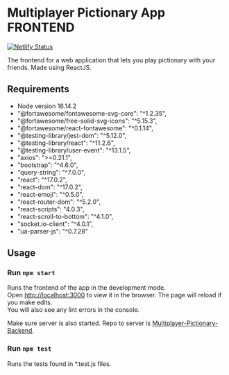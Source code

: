 # Multiplayer Pictionary App FRONTEND

[![Netlify Status](https://api.netlify.com/api/v1/badges/53dc6052-f1e9-4fe4-822e-458d30745a8d/deploy-status)](https://app.netlify.com/sites/picto/deploys)

The frontend for a web application that lets you play pictionary with your friends.
Made using ReactJS.

## Requirements
- Node version 16.14.2
- "@fortawesome/fontawesome-svg-core": "^1.2.35",
- "@fortawesome/free-solid-svg-icons": "^5.15.3",
- "@fortawesome/react-fontawesome": "^0.1.14",
- "@testing-library/jest-dom": "^5.12.0",
- "@testing-library/react": "^11.2.6",
- "@testing-library/user-event": "^13.1.5",
- "axios": ">=0.21.1",
- "bootstrap": "^4.6.0",
- "query-string": "^7.0.0",
- "react": "^17.0.2",
- "react-dom": "^17.0.2",
- "react-emoji": "^0.5.0",
- "react-router-dom": "^5.2.0",
- "react-scripts": "4.0.3",
- "react-scroll-to-bottom": "^4.1.0",
- "socket.io-client": "^4.0.1",
- "ua-parser-js": "^0.7.28"

## Usage
### Run `npm start`
Runs the frontend of the app in the development mode.<br />
Open [http://localhost:3000](http://localhost:3000) to view it in the browser.
The page will reload if you make edits.<br />
You will also see any lint errors in the console.

Make sure server is also started. Repo to server is [Multiplayer-Pictionary-Backend](https://github.com/Panda4817/Multiplayer-Pictionary-Backend).

### Run `npm test`
Runs the tests found in *.test.js files.

